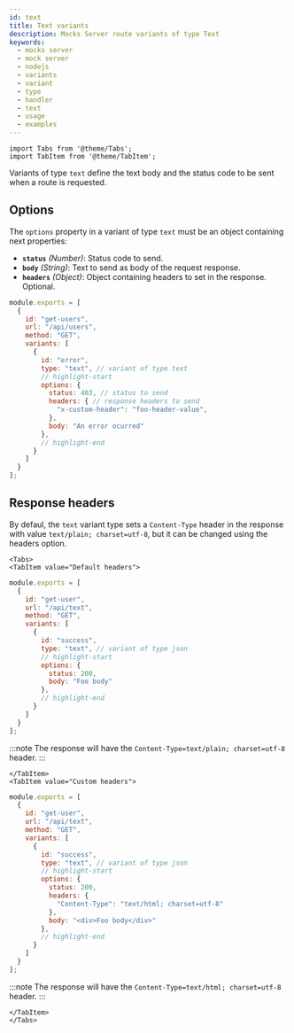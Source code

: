```yaml
---
id: text
title: Text variants
description: Mocks Server route variants of type Text
keywords:
  - mocks server
  - mock server
  - nodejs
  - variants
  - variant
  - type
  - handler
  - text
  - usage
  - examples
---
```


```mdx-code-block
import Tabs from '@theme/Tabs';
import TabItem from '@theme/TabItem';
```

Variants of type `text` define the text body and the status code to be sent when a route is requested.

## Options

The `options` property in a variant of type `text` must be an object containing next properties:

* __`status`__ _(Number)_: Status code to send.
* __`body`__ _(String)_: Text to send as body of the request response.
* __`headers`__ _(Object)_: Object containing headers to set in the response. Optional.

```js
module.exports = [
  {
    id: "get-users",
    url: "/api/users",
    method: "GET",
    variants: [
      {
        id: "error",
        type: "text", // variant of type text
        // highlight-start
        options: {
          status: 403, // status to send
          headers: { // response headers to send
            "x-custom-header": "foo-header-value",
          },
          body: "An error ocurred"
        },
        // highlight-end
      }
    ]
  }
];
```

## Response headers

By defaul, the `text` variant type sets a `Content-Type` header in the response with value `text/plain; charset=utf-8`, but it can be changed using the headers option.

```mdx-code-block
<Tabs>
<TabItem value="Default headers">
```

```js
module.exports = [
  {
    id: "get-user",
    url: "/api/text",
    method: "GET",
    variants: [
      {
        id: "success",
        type: "text", // variant of type json
        // highlight-start
        options: {
          status: 200,
          body: "Foo body"
        },
        // highlight-end
      }
    ]
  }
];
```

:::note
The response will have the `Content-Type=text/plain; charset=utf-8` header.
:::

```mdx-code-block
</TabItem>
<TabItem value="Custom headers">
```

```js
module.exports = [
  {
    id: "get-user",
    url: "/api/text",
    method: "GET",
    variants: [
      {
        id: "success",
        type: "text", // variant of type json
        // highlight-start
        options: {
          status: 200,
          headers: {
            "Content-Type": "text/html; charset=utf-8"
          },
          body: "<div>Foo body</div>"
        },
        // highlight-end
      }
    ]
  }
];
```
:::note
The response will have the `Content-Type=text/html; charset=utf-8` header.
:::

```mdx-code-block
</TabItem>
</Tabs>
```
